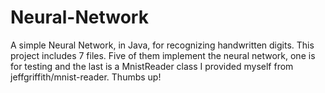 # Neural-Network
A simple Neural Network, in Java, for recognizing handwritten digits.
This project includes 7 files. Five of them implement the neural network,
one is for testing and the last is a MnistReader class I provided
myself from jeffgriffith/mnist-reader. Thumbs up!
